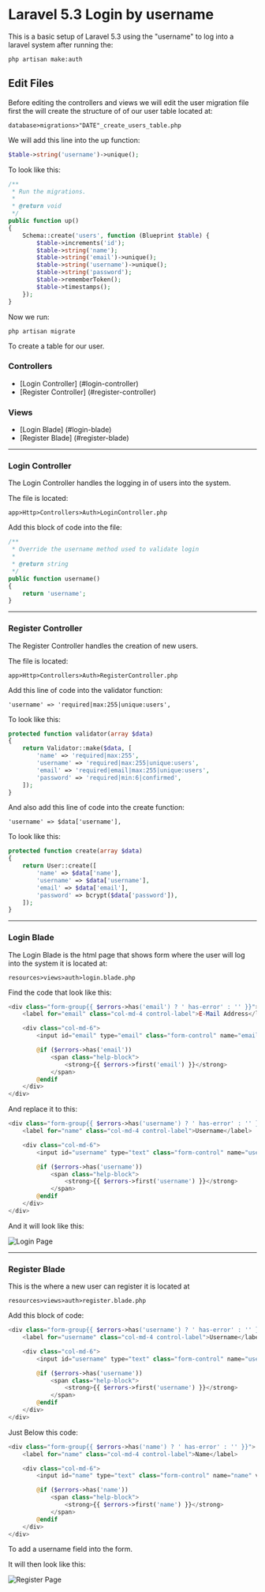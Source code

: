 # Laravel 5.3 Login by username

This is a basic setup of Laravel 5.3 using the "username" to log into a laravel system after running the:

```
php artisan make:auth
```


## Edit Files

Before editing the controllers and views we will edit the user migration file first the will create the structure of of our user table located at:

```
database>migrations>"DATE"_create_users_table.php
```

We will add this line into the up function:

```php
$table->string('username')->unique();
```

To look like this:

```php
/**
 * Run the migrations.
 *
 * @return void
 */
public function up()
{
	Schema::create('users', function (Blueprint $table) {
		$table->increments('id');
		$table->string('name');
		$table->string('email')->unique();
		$table->string('username')->unique();
		$table->string('password');
		$table->rememberToken();
		$table->timestamps();
	});
}
```

Now we run:

```
php artisan migrate
```

To create a table for our user.

### Controllers

* [Login Controller] (#login-controller)
* [Register Controller] (#register-controller)

### Views

* [Login Blade] (#login-blade)
* [Register Blade] (#register-blade)

---

### Login Controller

The Login Controller handles the logging in of users into the system.

The file is located:
```
app>Http>Controllers>Auth>LoginController.php
```

Add this block of code into the file:

```php
/**
 * Override the username method used to validate login
 *
 * @return string
 */
public function username()
{
	return 'username';
}
```

---

### Register Controller

The Register Controller handles the creation of new users.

The file is located:
```
app>Http>Controllers>Auth>RegisterController.php
```

Add this line of code into the validator function:

```
'username' => 'required|max:255|unique:users',
```

To look like this:

```php
protected function validator(array $data)
{
	return Validator::make($data, [
		'name' => 'required|max:255',
		'username' => 'required|max:255|unique:users',
		'email' => 'required|email|max:255|unique:users',
		'password' => 'required|min:6|confirmed',
	]);
}
```

And also add this line of code into the create function:

```
'username' => $data['username'],
```

To look like this:

```php
protected function create(array $data)
{
	return User::create([
		'name' => $data['name'],
		'username' => $data['username'],
		'email' => $data['email'],
		'password' => bcrypt($data['password']),
	]);
}
```

---

### Login Blade

The Login Blade is the html page that shows form where the user will log into the system it is located at:

```
resources>views>auth>login.blade.php
```

Find the code that look like this:

```php
<div class="form-group{{ $errors->has('email') ? ' has-error' : '' }}">
	<label for="email" class="col-md-4 control-label">E-Mail Address</label>

	<div class="col-md-6">
		<input id="email" type="email" class="form-control" name="email" value="{{ old('email') }}" required>

		@if ($errors->has('email'))
			<span class="help-block">
				<strong>{{ $errors->first('email') }}</strong>
			</span>
		@endif
	</div>
</div>
```

And replace it to this:

```php
<div class="form-group{{ $errors->has('username') ? ' has-error' : '' }}">
	<label for="name" class="col-md-4 control-label">Username</label>

	<div class="col-md-6">
		<input id="username" type="text" class="form-control" name="username" value="{{ old('username') }}" required autofocus>

		@if ($errors->has('username'))
			<span class="help-block">
				<strong>{{ $errors->first('username') }}</strong>
			</span>
		@endif
	</div>
</div>
```

And it will look like this:

<img src="https://hectordolo.github.io/img/Login.png" alt="Login Page">

---

### Register Blade

This is the where a new user can register it is located at 

```
resources>views>auth>register.blade.php
```

Add this block of code:

```php
<div class="form-group{{ $errors->has('username') ? ' has-error' : '' }}">
	<label for="username" class="col-md-4 control-label">Username</label>

	<div class="col-md-6">
		<input id="username" type="text" class="form-control" name="username" value="{{ old('username') }}" required autofocus>

		@if ($errors->has('username'))
			<span class="help-block">
				<strong>{{ $errors->first('username') }}</strong>
			</span>
		@endif
	</div>
</div>
```

Just Below this code:

```php
<div class="form-group{{ $errors->has('name') ? ' has-error' : '' }}">
	<label for="name" class="col-md-4 control-label">Name</label>

	<div class="col-md-6">
		<input id="name" type="text" class="form-control" name="name" value="{{ old('name') }}" required autofocus>

		@if ($errors->has('name'))
			<span class="help-block">
				<strong>{{ $errors->first('name') }}</strong>
			</span>
		@endif
	</div>
</div>
```

To add a username field into the form.

It will then look like this:

<img src="https://hectordolo.github.io/img/Register.png" alt="Register Page">
